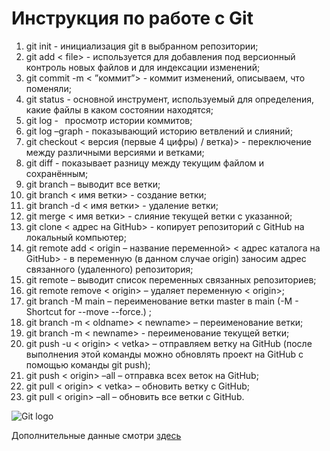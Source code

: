 # Инструкция по работе с **Git**
1. git init -  инициализация git в выбранном репозитории;
2. git add &lt; file> - используется для добавления под версионный контроль новых файлов и для индексации изменений;
3. git commit -m &lt; ”коммит”> - коммит изменений, описываем, что поменяли;
4. git status - основной инструмент, используемый для определения, какие файлы в каком состоянии находятся;
5. git log -   просмотр истории коммитов;
6. git log –graph - показывающий историю ветвлений и слияний;
7. git checkout &lt; версия (первые 4  цифры)  / ветка)> -  переключение между различными версиями и ветками;
8. git diff - показывает разницу между текущим файлом и сохранённым;
9. git branch – выводит все ветки;
10. git branch &lt; имя ветки> - создание ветки;
11. git branch -d &lt; имя ветки> - удаление ветки;
12. git merge &lt; имя ветки> - слияние текущей ветки с указанной;
13. git clone &lt; адрес на GitHub> - копирует репозиторий с GitHub на локальный компьютер;
14. git remote add &lt; origin – название переменной> &lt; адрес каталога на GitHub>  -  в переменную (в данном случае origin) заносим адрес связанного (удаленного) репозитория;
15. git remote – выводит список переменных связанных репозиториев;
16. git remote remove &lt; origin> – удаляет переменную &lt; origin>;
17. git branch -M main – переименование ветки master в main (-M - Shortcut for --move --force.) ;
18. git branch -m &lt; oldname> &lt; newname> – переименование ветки;
19. git branch -m &lt; newname> - переименование текущей ветки;
20. git push -u &lt; origin> &lt; vetka> – отправляем ветку на GitHub (после выполнения этой команды можно обновлять проект на GitHub с помощью команды git push);
21. git push &lt; origin> –all – отправка всех веток на GitHub;
22. git pull &lt; origin> &lt; vetka> – обновить ветку с GitHub;
23. git pull &lt; origin> –all – обновить все ветки с GitHub.


![Git logo]( git_logo.png)

Дополнительные данные смотри [здесь](https://git-scm.com/)
